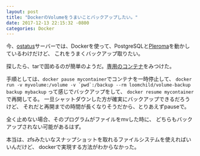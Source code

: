 ```yaml
---
layout: post
title: "DockerのVolumeをうまいことバックアップしたい。"
date: 2017-12-13 22:15:32 -0800
categories: Docker
---
```

今、[ostatus][ostatus]サーバーでは、Dockerを使って、PostgreSQLと[Pleroma][pleroma]を動かしているわけだけど、
これをうまくバックアップ取りたい。

探したら、tarで固めるのが簡単のようだ。[専用のコンテナ][volume-backup]をみつけた。

手順としては、```docker pause mycontainer```でコンテナを一時停止して、
```docker run -v myvolume:/volume -v `pwd`:/backup --rm loomchild/volume-backup backup mybackup```
って感じでバックアップをして、
```docker resume mycontainer```で再開してる。
一旦シャットダウンした方が確実にバックアップできるだろうけど、
それだと再開までの時間が長くなりそうだから、とりあえずpauseで。

全く止めない場合、そのプログラムがファイルをmvした時に、
どちらもバックアップされない可能があるはず。

本当は、zfsみたいなスナップショットを取れるファイルシステムを使えればいいんだけど、
dockerで実現する方法がわからなかった。


[ostatus]: http://ostatus.ikeji.ma
[pleroma]: https://git.pleroma.social/pleroma/pleroma
[volume-backup]: https://github.com/loomchild/volume-backup
